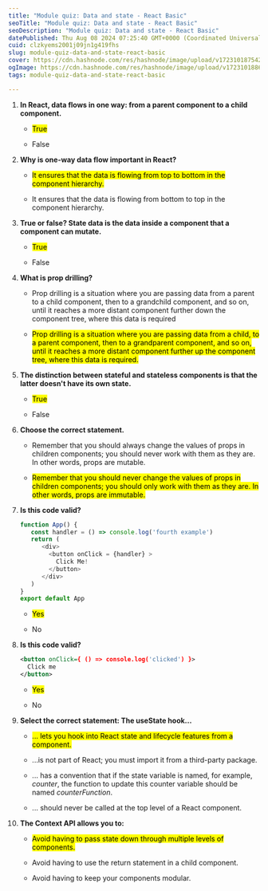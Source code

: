 ```yaml
---
title: "Module quiz: Data and state - React Basic"
seoTitle: "Module quiz: Data and state - React Basic"
seoDescription: "Module quiz: Data and state - React Basic"
datePublished: Thu Aug 08 2024 07:25:40 GMT+0000 (Coordinated Universal Time)
cuid: clzkyems2001j09jn1g419fhs
slug: module-quiz-data-and-state-react-basic
cover: https://cdn.hashnode.com/res/hashnode/image/upload/v1723101875425/9f1198d2-3406-4d4d-9c90-12c75c578de2.png
ogImage: https://cdn.hashnode.com/res/hashnode/image/upload/v1723101886904/1dc02c02-8f4b-40c4-921a-beef93889e13.png
tags: module-quiz-data-and-state-react-basic

---
```


1. **In React, data flows in one way: from a parent component to a child component.**
    
    * <mark>True</mark>
        
    * False
        
2. **Why is one-way data flow important in React?**
    
    * <mark>It ensures that the data is flowing from top to bottom in the component hierarchy.</mark>
        
    * It ensures that the data is flowing from bottom to top in the component hierarchy.
        
3. **True or false? State data is the data inside a component that a component can mutate.**
    
    * <mark>True</mark>
        
    * False
        
4. **What is prop drilling?**
    
    * Prop drilling is a situation where you are passing data from a parent to a child component, then to a grandchild component, and so on, until it reaches a more distant component further down the component tree, where this data is required
        
    * <mark>Prop drilling is a situation where you are passing data from a child, to a parent component, then to a grandparent component, and so on, until it reaches a more distant component further up the component tree, where this data is required.</mark>
        
5. **The distinction between stateful and stateless components is that the latter doesn't have its own state.**
    
    * <mark>True</mark>
        
    * False
        
6. **Choose the correct statement.**
    
    * Remember that you should always change the values of props in children components; you should never work with them as they are. In other words, props are mutable.
        
    * <mark>Remember that you should never change the values of props in children components; you should only work with them as they are. In other words, props are immutable.</mark>
        
7. **Is this code valid?**
    
    ```javascript
    function App() {
       const handler = () => console.log('fourth example')
       return ( 
          <div> 
            <button onClick = {handler} >
              Click Me!
            </button>
          </div>
       )
    }
    export default App
    ```
    
    * <mark>Yes</mark>
        
    * No
        
8. **Is this code valid?**
    
    ```xml
    <button onClick={ () => console.log('clicked') }> 
      Click me
    </button>
    ```
    
    * <mark>Yes</mark>
        
    * No
        
9. **Select the correct statement: The useState hook...**
    
    * <mark>... lets you hook into React state and lifecycle features from a component.</mark>
        
    * ...is not part of React; you must import it from a third-party package.
        
    * ... has a convention that if the state variable is named, for example, *counter*, the function to update this counter variable should be named *counterFunction*.
        
    * ... should never be called at the top level of a React component.
        
10. **The Context API allows you to:**
    
    * <mark>Avoid having to pass state down through multiple levels of components.</mark>
        
    * Avoid having to use the return statement in a child component.
        
    * Avoid having to keep your components modular.